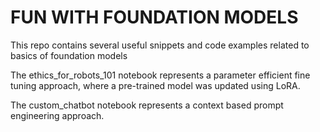 # FUN WITH FOUNDATION MODELS

This repo contains several useful snippets and code examples related to basics of foundation models


The ethics_for_robots_101 notebook represents a parameter efficient fine tuning approach, where a pre-trained model was updated using LoRA.


The custom_chatbot notebook represents a context based prompt engineering approach.
